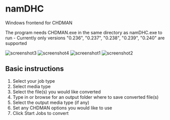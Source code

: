 # namDHC
Windows frontend for CHDMAN

The program needs CHDMAN.exe in the same directory as namDHC.exe to run - Currently only versions "0.236", "0.237", "0.238", "0.239", "0.240" are supported

![screenshot3](https://user-images.githubusercontent.com/4080439/159406926-ed97a23e-f1a6-49ff-8ddc-6fcc3fda4490.png)
![screenshot4](https://user-images.githubusercontent.com/4080439/159406927-99a2207a-d32d-4034-9d1d-d819fb5da533.png)
![screenshot1](https://user-images.githubusercontent.com/4080439/159406928-450a448f-eb06-4d6b-a3ce-a393d4e28b80.png)
![screenshot2](https://user-images.githubusercontent.com/4080439/159406929-5de2bd22-c6fb-4e98-afc3-46c1093d091d.png)


Basic instructions
-------------------
1. Select your job type
2. Select media type
3. Select the file(s) you would like converted
4. Type in or browse for an output folder where to save converted file(s)
5. Select the output media type (if any)
6. Set any CHDMAN options you would like to use
7. Click Start Jobs to convert
